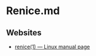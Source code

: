 # Renice.md

## Websites

* [renice(1) — Linux manual page](https://www.man7.org/linux/man-pages/man1/renice.1.html)
